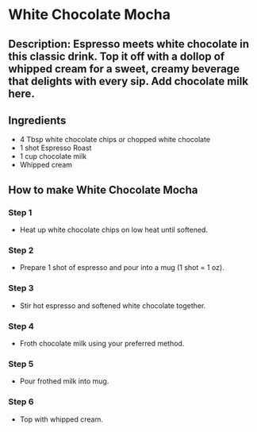 # White Chocolate Mocha​

## Description: Espresso meets white chocolate in this classic drink. Top it off with a dollop of whipped cream for a sweet, creamy beverage that delights with every sip. Add chocolate milk here.

## Ingredients

- 4 Tbsp white chocolate chips or chopped white chocolate
- 1 shot Espresso Roast
- 1 cup chocolate milk
- Whipped cream

## How to make White Chocolate Mocha​

### Step 1

- Heat up white chocolate chips on low heat until softened.

### Step 2

- Prepare 1 shot of espresso and pour into a mug (1 shot = 1 oz).

### Step 3

- Stir hot espresso and softened white chocolate together.

### Step 4

- Froth chocolate milk using your preferred method.

### Step 5

- Pour frothed milk into mug.

### Step 6

- Top with whipped cream.
